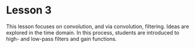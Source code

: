 # Lesson 3

This lesson focuses on convolution, and via convolution, filtering. Ideas are explored in the time domain. In this process, students are introduced to high- and low-pass filters and gain functions.
